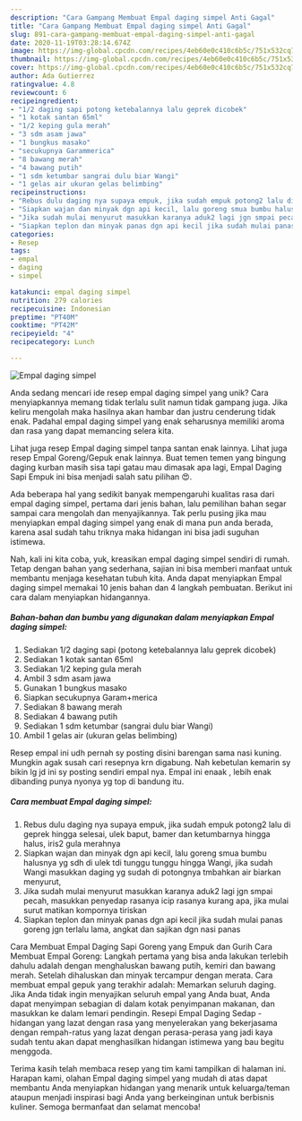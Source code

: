 ```yaml
---
description: "Cara Gampang Membuat Empal daging simpel Anti Gagal"
title: "Cara Gampang Membuat Empal daging simpel Anti Gagal"
slug: 891-cara-gampang-membuat-empal-daging-simpel-anti-gagal
date: 2020-11-19T03:28:14.674Z
image: https://img-global.cpcdn.com/recipes/4eb60e0c410c6b5c/751x532cq70/empal-daging-simpel-foto-resep-utama.jpg
thumbnail: https://img-global.cpcdn.com/recipes/4eb60e0c410c6b5c/751x532cq70/empal-daging-simpel-foto-resep-utama.jpg
cover: https://img-global.cpcdn.com/recipes/4eb60e0c410c6b5c/751x532cq70/empal-daging-simpel-foto-resep-utama.jpg
author: Ada Gutierrez
ratingvalue: 4.8
reviewcount: 6
recipeingredient:
- "1/2 daging sapi potong ketebalannya lalu geprek dicobek"
- "1 kotak santan 65ml"
- "1/2 keping gula merah"
- "3 sdm asam jawa"
- "1 bungkus masako"
- "secukupnya Garammerica"
- "8 bawang merah"
- "4 bawang putih"
- "1 sdm ketumbar sangrai dulu biar Wangi"
- "1 gelas air ukuran gelas belimbing"
recipeinstructions:
- "Rebus dulu daging nya supaya empuk, jika sudah empuk potong2 lalu di geprek hingga selesai, ulek baput, bamer dan ketumbarnya hingga halus, iris2 gula merahnya"
- "Siapkan wajan dan minyak dgn api kecil, lalu goreng smua bumbu halusnya yg sdh di ulek tdi tunggu tunggu hingga Wangi, jika sudah Wangi masukkan daging yg sudah di potongnya tmbahkan air biarkan menyurut,"
- "Jika sudah mulai menyurut masukkan karanya aduk2 lagi jgn smpai pecah, masukkan penyedap rasanya icip rasanya kurang apa, jika mulai surut matikan kompornya tiriskan"
- "Siapkan teplon dan minyak panas dgn api kecil jika sudah mulai panas goreng jgn terlalu lama, angkat dan sajikan dgn nasi panas"
categories:
- Resep
tags:
- empal
- daging
- simpel

katakunci: empal daging simpel 
nutrition: 279 calories
recipecuisine: Indonesian
preptime: "PT40M"
cooktime: "PT42M"
recipeyield: "4"
recipecategory: Lunch

---
```



![Empal daging simpel](https://img-global.cpcdn.com/recipes/4eb60e0c410c6b5c/751x532cq70/empal-daging-simpel-foto-resep-utama.jpg)

Anda sedang mencari ide resep empal daging simpel yang unik? Cara menyiapkannya memang tidak terlalu sulit namun tidak gampang juga. Jika keliru mengolah maka hasilnya akan hambar dan justru cenderung tidak enak. Padahal empal daging simpel yang enak seharusnya memiliki aroma dan rasa yang dapat memancing selera kita.

Lihat juga resep Empal daging simpel tanpa santan enak lainnya. Lihat juga resep Empal Goreng/Gepuk enak lainnya. Buat temen temen yang bingung daging kurban masih sisa tapi gatau mau dimasak apa lagi, Empal Daging Sapi Empuk ini bisa menjadi salah satu pilihan 😍.

Ada beberapa hal yang sedikit banyak mempengaruhi kualitas rasa dari empal daging simpel, pertama dari jenis bahan, lalu pemilihan bahan segar sampai cara mengolah dan menyajikannya. Tak perlu pusing jika mau menyiapkan empal daging simpel yang enak di mana pun anda berada, karena asal sudah tahu triknya maka hidangan ini bisa jadi suguhan istimewa.


Nah, kali ini kita coba, yuk, kreasikan empal daging simpel sendiri di rumah. Tetap dengan bahan yang sederhana, sajian ini bisa memberi manfaat untuk membantu menjaga kesehatan tubuh kita. Anda dapat menyiapkan Empal daging simpel memakai 10 jenis bahan dan 4 langkah pembuatan. Berikut ini cara dalam menyiapkan hidangannya.

<!--inarticleads1-->

##### Bahan-bahan dan bumbu yang digunakan dalam menyiapkan Empal daging simpel:

1. Sediakan 1/2 daging sapi (potong ketebalannya lalu geprek dicobek)
1. Sediakan 1 kotak santan 65ml
1. Sediakan 1/2 keping gula merah
1. Ambil 3 sdm asam jawa
1. Gunakan 1 bungkus masako
1. Siapkan secukupnya Garam+merica
1. Sediakan 8 bawang merah
1. Sediakan 4 bawang putih
1. Sediakan 1 sdm ketumbar (sangrai dulu biar Wangi)
1. Ambil 1 gelas air (ukuran gelas belimbing)


Resep empal ini udh pernah sy posting disini barengan sama nasi kuning. Mungkin agak susah cari resepnya krn digabung. Nah kebetulan kemarin sy bikin lg jd ini sy posting sendiri empal nya. Empal ini enaak , lebih enak dibanding punya nyonya yg top di bandung itu. 

<!--inarticleads2-->

##### Cara membuat Empal daging simpel:

1. Rebus dulu daging nya supaya empuk, jika sudah empuk potong2 lalu di geprek hingga selesai, ulek baput, bamer dan ketumbarnya hingga halus, iris2 gula merahnya
1. Siapkan wajan dan minyak dgn api kecil, lalu goreng smua bumbu halusnya yg sdh di ulek tdi tunggu tunggu hingga Wangi, jika sudah Wangi masukkan daging yg sudah di potongnya tmbahkan air biarkan menyurut,
1. Jika sudah mulai menyurut masukkan karanya aduk2 lagi jgn smpai pecah, masukkan penyedap rasanya icip rasanya kurang apa, jika mulai surut matikan kompornya tiriskan
1. Siapkan teplon dan minyak panas dgn api kecil jika sudah mulai panas goreng jgn terlalu lama, angkat dan sajikan dgn nasi panas


Cara Membuat Empal Daging Sapi Goreng yang Empuk dan Gurih Cara Membuat Empal Goreng: Langkah pertama yang bisa anda lakukan terlebih dahulu adalah dengan menghaluskan bawang putih, kemiri dan bawang merah. Setelah dihaluskan dan minyak tercampur dengan merata. Cara membuat empal gepuk yang terakhir adalah: Memarkan seluruh daging. Jika Anda tidak ingin menyajikan seluruh empal yang Anda buat, Anda dapat menyimpan sebagian di dalam kotak penyimpanan makanan, dan masukkan ke dalam lemari pendingin. Resepi Empal Daging Sedap - hidangan yang lazat dengan rasa yang menyelerakan yang bekerjasama dengan rempah-ratus yang lazat dengan perasa-perasa yang jadi kaya sudah tentu akan dapat menghasilkan hidangan istimewa yang bau begitu menggoda. 

Terima kasih telah membaca resep yang tim kami tampilkan di halaman ini. Harapan kami, olahan Empal daging simpel yang mudah di atas dapat membantu Anda menyiapkan hidangan yang menarik untuk keluarga/teman ataupun menjadi inspirasi bagi Anda yang berkeinginan untuk berbisnis kuliner. Semoga bermanfaat dan selamat mencoba!
